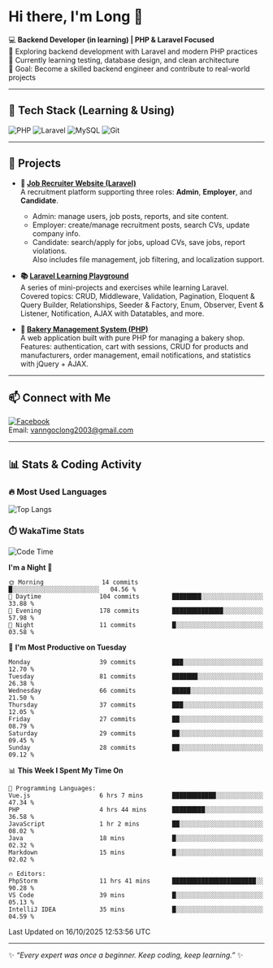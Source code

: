 # Hi there, I'm Long 👋

💻 **Backend Developer (in learning) | PHP & Laravel Focused**  
🚀 Exploring backend development with Laravel and modern PHP practices  
🌱 Currently learning testing, database design, and clean architecture  
🎯 Goal: Become a skilled backend engineer and contribute to real-world projects  

---

## 🔧 Tech Stack (Learning & Using)
![PHP](https://img.shields.io/badge/PHP-777BB4?style=for-the-badge&logo=php&logoColor=white)
![Laravel](https://img.shields.io/badge/Laravel-FF2D20?style=for-the-badge&logo=laravel&logoColor=white)
![MySQL](https://img.shields.io/badge/MySQL-005C84?style=for-the-badge&logo=mysql&logoColor=white)
![Git](https://img.shields.io/badge/Git-F05032?style=for-the-badge&logo=git&logoColor=white)

---

## 🚀 Projects

- **💼 [Job Recruiter Website (Laravel)](https://github.com/ngoclong712/web_moi_gioi_viec_lam)**  
  A recruitment platform supporting three roles: **Admin**, **Employer**, and **Candidate**.  
  - Admin: manage users, job posts, reports, and site content.  
  - Employer: create/manage recruitment posts, search CVs, update company info.  
  - Candidate: search/apply for jobs, upload CVs, save jobs, report violations.  
  Also includes file management, job filtering, and localization support.

- **📚 [Laravel Learning Playground](https://github.com/ngoclong712/web_laravel)**  
  A series of mini-projects and exercises while learning Laravel.  
  Covered topics: CRUD, Middleware, Validation, Pagination, Eloquent & Query Builder, Relationships, Seeder & Factory, Enum, Observer, Event & Listener, Notification, AJAX with Datatables, and more.  

- **🍞 [Bakery Management System (PHP)](https://github.com/ngoclong712/Bakery_Management_System)**  
  A web application built with pure PHP for managing a bakery shop.  
  Features: authentication, cart with sessions, CRUD for products and manufacturers, order management, email notifications, and statistics with jQuery + AJAX.    

---

## 📫 Connect with Me
[![Facebook](https://img.shields.io/badge/Facebook-1877F2?style=for-the-badge&logo=facebook&logoColor=white)](https://facebook.com/vanngoclong712)    
Email: vanngoclong2003@gmail.com

---

## 📊 Stats & Coding Activity

### 🔥 Most Used Languages
![Top Langs](https://github-readme-stats.vercel.app/api/top-langs/?username=ngoclong712&layout=compact&theme=radical)

### ⏱️ WakaTime Stats
<!--START_SECTION:waka-->
![Code Time](http://img.shields.io/badge/Code%20Time-76%20hrs%2031%20mins-blue)

**I'm a Night 🦉** 

```text
🌞 Morning                14 commits          █░░░░░░░░░░░░░░░░░░░░░░░░   04.56 % 
🌆 Daytime                104 commits         ████████░░░░░░░░░░░░░░░░░   33.88 % 
🌃 Evening                178 commits         ██████████████░░░░░░░░░░░   57.98 % 
🌙 Night                  11 commits          █░░░░░░░░░░░░░░░░░░░░░░░░   03.58 % 
```
📅 **I'm Most Productive on Tuesday** 

```text
Monday                   39 commits          ███░░░░░░░░░░░░░░░░░░░░░░   12.70 % 
Tuesday                  81 commits          ███████░░░░░░░░░░░░░░░░░░   26.38 % 
Wednesday                66 commits          █████░░░░░░░░░░░░░░░░░░░░   21.50 % 
Thursday                 37 commits          ███░░░░░░░░░░░░░░░░░░░░░░   12.05 % 
Friday                   27 commits          ██░░░░░░░░░░░░░░░░░░░░░░░   08.79 % 
Saturday                 29 commits          ██░░░░░░░░░░░░░░░░░░░░░░░   09.45 % 
Sunday                   28 commits          ██░░░░░░░░░░░░░░░░░░░░░░░   09.12 % 
```


📊 **This Week I Spent My Time On** 

```text
💬 Programming Languages: 
Vue.js                   6 hrs 7 mins        ████████████░░░░░░░░░░░░░   47.34 % 
PHP                      4 hrs 44 mins       █████████░░░░░░░░░░░░░░░░   36.58 % 
JavaScript               1 hr 2 mins         ██░░░░░░░░░░░░░░░░░░░░░░░   08.02 % 
Java                     18 mins             █░░░░░░░░░░░░░░░░░░░░░░░░   02.32 % 
Markdown                 15 mins             █░░░░░░░░░░░░░░░░░░░░░░░░   02.02 % 

🔥 Editors: 
PhpStorm                 11 hrs 41 mins      ███████████████████████░░   90.28 % 
VS Code                  39 mins             █░░░░░░░░░░░░░░░░░░░░░░░░   05.13 % 
IntelliJ IDEA            35 mins             █░░░░░░░░░░░░░░░░░░░░░░░░   04.59 % 
```


 Last Updated on 16/10/2025 12:53:56 UTC
<!--END_SECTION:waka-->


---

✨ *“Every expert was once a beginner. Keep coding, keep learning.”* ✨
<!--
**ngoclong712/ngoclong712** is a ✨ _special_ ✨ repository because its `README.md` (this file) appears on your GitHub profile.

Here are some ideas to get you started:

![Long's GitHub stats](https://github-readme-stats.vercel.app/api?username=ngoclong712&show_icons=true&theme=radical)  
- 🔭 I’m currently working on ...
- 🌱 I’m currently learning ...
- 👯 I’m looking to collaborate on ...
- 🤔 I’m looking for help with ...
- 💬 Ask me about ...
- 📫 How to reach me: ...
- 😄 Pronouns: ...
- ⚡ Fun fact: ...
-->
